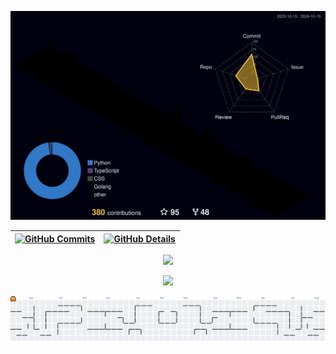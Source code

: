 ![Status](./profile-3d-contrib/profile-night-rainbow.svg)

| [![GitHub Commits](http://github-profile-summary-cards.vercel.app/api/cards/productive-time?username=itallominatti&theme=dracula&utcOffset=-3)](https://github.com/vn7n24fzkq/github-profile-summary-cards) | [![GitHub Details](http://github-profile-summary-cards.vercel.app/api/cards/profile-details?username=itallominatti&theme=dracula)](https://github.com/vn7n24fzkq/github-profile-summary-cards) |
| ----------- | ----------- |

<p align="center">
  <img src="https://skillicons.dev/icons?i=git,vscode,javascript,typescript,css,html,react,next,tailwind,sass,nodejs,express,nest,vue,docker,figma,github,jest,materialui,linux,postman,styledcomponents,vercel,golang,vite,bootstrap,mongodb,postgres,python,linkedin,instagram,django,flask,fastapi,redis,rabbitmq,aws,azure,gcp,docker,kubernetes,angular" />
</p>

<p align="center">
  <img src="https://github-profile-trophy.vercel.app/?username=itallominatti&theme=dracula&column=6&margin-w=15&margin-h=15"/>
</p>

![Gráfico de contribuições com Pac-Man](https://raw.githubusercontent.com/itallominatti/itallominatti/output/pacman-contribution-graph.svg)
